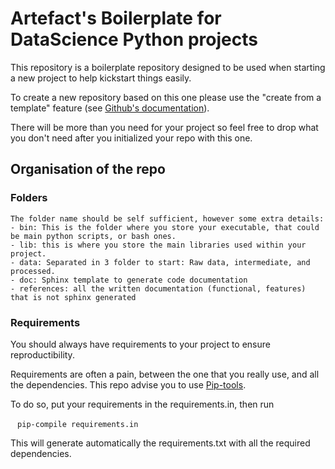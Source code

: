 # Artefact's Boilerplate for  DataScience Python projects 

This repository is a boilerplate repository designed to be used when starting a new project to help kickstart things easily.

To create a new repository based on this one please use the "create from a template" feature (see [Github's documentation](https://docs.github.com/en/github/creating-cloning-and-archiving-repositories/creating-a-repository-from-a-template)).

There will be more than you need for your project so feel free to drop what you don't need after you initialized your repo with this one.

## Organisation of the repo

### Folders

    The folder name should be self sufficient, however some extra details:
    - bin: This is the folder where you store your executable, that could be main python scripts, or bash ones.
    - lib: this is where you store the main libraries used within your project. 
    - data: Separated in 3 folder to start: Raw data, intermediate, and processed.
    - doc: Sphinx template to generate code documentation
    - references: all the written documentation (functional, features) that is not sphinx generated 

### Requirements

You should always have requirements to your project to ensure reproductibility.

Requirements are often a pain, between the one that you really use, and all the dependencies.
This repo advise you to use [Pip-tools](https://github.com/jazzband/pip-tools).

To do so, put your requirements in the requirements.in, then run 

 ` pip-compile requirements.in`

 This will generate automatically the requirements.txt with all the required dependencies.